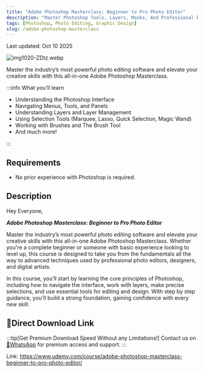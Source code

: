 ```yaml
---
title: "Adobe Photoshop Masterclass: Beginner to Pro Photo Editor"
description: "Master Photoshop Tools, Layers, Masks, And Professional Editing Techniques — No Experience Needed."
tags: [Photoshop, Photo Editing, Graphic Design]
slug: /adobe-photoshop-masterclass
---
```


Last updated: Oct 10 2025

![img1020-ZDtz.webp](https://list.ucards.store/d/img/img1020-ZDtz.webp)

Master the industry’s most powerful photo editing software and elevate your creative skills with this all-in-one Adobe Photoshop Masterclass.

:::info What you'll learn

-   Understanding the Photoshop Interface
-   Navigating Menus, Tools, and Panels
-   Understanding Layers and Layer Management
-   Using Selection Tools (Marquee, Lasso, Quick Selection, Magic Wand)
-   Working with Brushes and The Brush Tool
-   And much more!

:::

## Requirements

-   No prior experience with Photoshop is required.

## Description

Hey Everyone,

**_Adobe Photoshop Masterclass: Beginner to Pro Photo Editor_**

Master the industry’s most powerful photo editing software and elevate your creative skills with this all-in-one Adobe Photoshop Masterclass. Whether you're a complete beginner or someone with basic experience looking to level up, this course is designed to take you from the fundamentals all the way to advanced techniques used by professional photo editors, designers, and digital artists.

In this course, you’ll start by learning the core principles of Photoshop, including how to navigate the interface, work with layers, make precise selections, and use essential tools for editing and design. With step by step guidance, you'll build a strong foundation, gaining confidence with every new skill.

## 🚀Direct Download Link
:::tip[Get Premium Download Speed Without any Limitations!]
Contact us on [💬WhatsApp](https://wa.me/+8613237610083) for premium  access and support.
:::

Link: https://www.udemy.com/course/adobe-photoshop-masterclass-beginner-to-pro-photo-editor/